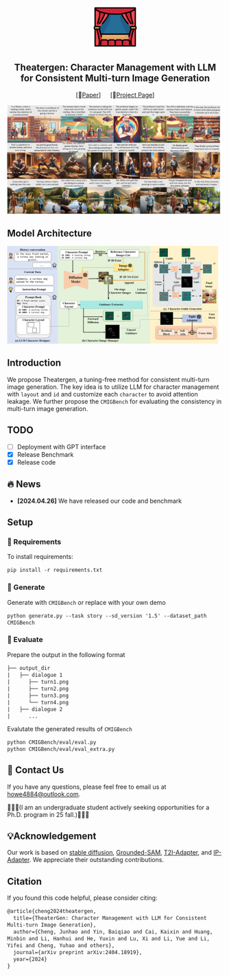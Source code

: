 <p align="center">
  <img src= "scripts/icon.png" height=100>

</p>

<!-- ## <div align="center"><b>ConsistentID</b></div> -->

<div align="center">

## Theatergen: Character Management with LLM for Consistent Multi-turn Image Generation


[📄[Paper](https://arxiv.org/abs/2404.18919)] &emsp; [🚩[Project Page](https://howe140.github.io/theatergen.io/)] <br>

![Teaser figure](scripts/more.png)

</div>


## Model Architecture
![Teaser figure](scripts/model.png)


## Introduction
We propose Theatergen, a tuning-free method for consistent multi-turn image generation. The key idea is to utilize LLM for character management with `layout` and `id` and customize each `character` to avoid attention leakage. We further propose the `CMIGBench` for evaluating the consistency in multi-turn image generation.

## TODO
- [ ] Deployment with GPT interface  
- [x] Release Benchmark  
- [x] Release code  

## :fire: News
* **[2024.04.26]** We have released our code and benchmark


## Setup
### 🔧 Requirements

To install requirements:

```
pip install -r requirements.txt
```

### 🚀 Generate
Generate with `CMIGBench` or replace with your own demo

```
python generate.py --task story --sd_version '1.5' --dataset_path CMIGBench
```

### 🧪 Evaluate
Prepare the output in the following format

    ├── output_dir
    |   ├── dialogue 1
    |      ├── turn1.png 
    |      ├── turn2.png 
    |      ├── turn3.png 
    |      └── turn4.png 
    |   ├── dialogue 2
    |      ...

Evalutate the generated results of `CMIGBench` 

```
python CMIGBench/eval/eval.py 
python CMIGBench/eval/eval_extra.py 
```

## 👀 Contact Us
If you have any questions, please feel free to email us at howe4884@outlook.com.

🌟🌟🌟(I am an undergraduate student actively seeking opportunities for a Ph.D. program in 25 fall.)🌟🌟🌟
## 💡Acknowledgement
Our work is based on [stable diffusion](https://github.com/Stability-AI/StableDiffusion), [Grounded-SAM](https://github.com/IDEA-Research/Grounded-Segment-Anything), [T2I-Adapter](https://github.com/TencentARC/T2I-Adapter), and [IP-Adapter](https://github.com/tencent-ailab/IP-Adapter). We appreciate their outstanding contributions.

## Citation
If you found this code helpful, please consider citing:
~~~
@article{cheng2024theatergen,
  title={TheaterGen: Character Management with LLM for Consistent Multi-turn Image Generation},
  author={Cheng, Junhao and Yin, Baiqiao and Cai, Kaixin and Huang, Minbin and Li, Hanhui and He, Yuxin and Lu, Xi and Li, Yue and Li, Yifei and Cheng, Yuhao and others},
  journal={arXiv preprint arXiv:2404.18919},
  year={2024}
}
~~~


